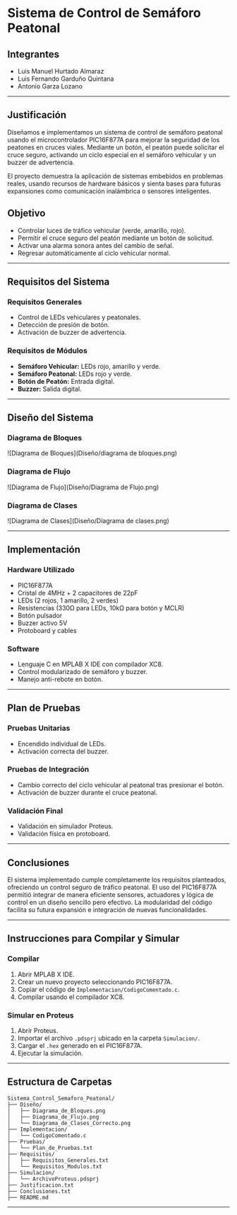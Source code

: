 # Sistema de Control de Semáforo Peatonal

## Integrantes
- Luis Manuel Hurtado Almaraz
- Luis Fernando Garduño Quintana
- Antonio Garza Lozano

---

## Justificación

Diseñamos e implementamos un sistema de control de semáforo peatonal usando el microcontrolador PIC16F877A para mejorar la seguridad de los peatones en cruces viales. Mediante un botón, el peatón puede solicitar el cruce seguro, activando un ciclo especial en el semáforo vehicular y un buzzer de advertencia.

El proyecto demuestra la aplicación de sistemas embebidos en problemas reales, usando recursos de hardware básicos y sienta bases para futuras expansiones como comunicación inalámbrica o sensores inteligentes.

## Objetivo

- Controlar luces de tráfico vehicular (verde, amarillo, rojo).
- Permitir el cruce seguro del peatón mediante un botón de solicitud.
- Activar una alarma sonora antes del cambio de señal.
- Regresar automáticamente al ciclo vehicular normal.

---

## Requisitos del Sistema

### Requisitos Generales
- Control de LEDs vehiculares y peatonales.
- Detección de presión de botón.
- Activación de buzzer de advertencia.

### Requisitos de Módulos
- **Semáforo Vehicular:** LEDs rojo, amarillo y verde.
- **Semáforo Peatonal:** LEDs rojo y verde.
- **Botón de Peatón:** Entrada digital.
- **Buzzer:** Salida digital.

---

## Diseño del Sistema

### Diagrama de Bloques

![Diagrama de Bloques](Diseño/diagrama de bloques.png)

### Diagrama de Flujo

![Diagrama de Flujo](Diseño/Diagrama de Flujo.png)

### Diagrama de Clases

![Diagrama de Clases](Diseño/Diagrama de clases.png)

---

## Implementación

### Hardware Utilizado
- PIC16F877A
- Cristal de 4MHz + 2 capacitores de 22pF
- LEDs (2 rojos, 1 amarillo, 2 verdes)
- Resistencias (330Ω para LEDs, 10kΩ para botón y MCLR)
- Botón pulsador
- Buzzer activo 5V
- Protoboard y cables

### Software
- Lenguaje C en MPLAB X IDE con compilador XC8.
- Control modularizado de semáforo y buzzer.
- Manejo anti-rebote en botón.

---

## Plan de Pruebas

### Pruebas Unitarias
- Encendido individual de LEDs.
- Activación correcta del buzzer.

### Pruebas de Integración
- Cambio correcto del ciclo vehicular al peatonal tras presionar el botón.
- Activación de buzzer durante el cruce peatonal.

### Validación Final
- Validación en simulador Proteus.
- Validación física en protoboard.

---

## Conclusiones

El sistema implementado cumple completamente los requisitos planteados, ofreciendo un control seguro de tráfico peatonal. El uso del PIC16F877A permitió integrar de manera eficiente sensores, actuadores y lógica de control en un diseño sencillo pero efectivo. La modularidad del código facilita su futura expansión e integración de nuevas funcionalidades.

---

## Instrucciones para Compilar y Simular

### Compilar
1. Abrir MPLAB X IDE.
2. Crear un nuevo proyecto seleccionando PIC16F877A.
3. Copiar el código de `Implementacion/CodigoComentado.c`.
4. Compilar usando el compilador XC8.

### Simular en Proteus
1. Abrir Proteus.
2. Importar el archivo `.pdsprj` ubicado en la carpeta `Simulacion/`.
3. Cargar el `.hex` generado en el PIC16F877A.
4. Ejecutar la simulación.

---

## Estructura de Carpetas

```plaintext
Sistema_Control_Semaforo_Peatonal/
├── Diseño/
│   ├── Diagrama_de_Bloques.png
│   ├── Diagrama_de_Flujo.png
│   └── Diagrama_de_Clases_Correcto.png
├── Implementacion/
│   └── CodigoComentado.c
├── Pruebas/
│   └── Plan_de_Pruebas.txt
├── Requisitos/
│   ├── Requisitos_Generales.txt
│   └── Requisitos_Modulos.txt
├── Simulacion/
│   └── ArchivoProteus.pdsprj
├── Justificacion.txt
├── Conclusiones.txt
├── README.md
```

---
